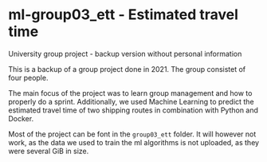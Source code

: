 # ml-group03_ett - Estimated travel time
University group project - backup version without personal information

This is a backup of a group project done in 2021. The group consistet of four people.

The main focus of the project was to learn group management and how to properly do a sprint. Additionally, we used Machine Learning to predict the estimated travel time of two shipping routes in combination with Python and Docker.

Most of the project can be font in the ```group03_ett``` folder. It will however not work, as the data we used to train the ml algorithms is not uploaded, as they were several GiB in size.
